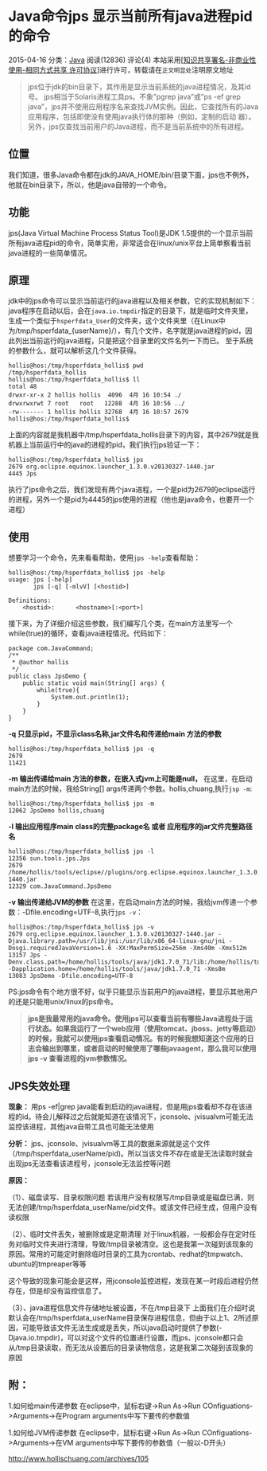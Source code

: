 # Java命令jps 显示当前所有java进程pid的命令

2015-04-16 分类：[Java](http://www.hollischuang.com/archives/category/java) 阅读(12836) 评论(4) 
本站采用[[知识共享署名-非商业性使用-相同方式共享 许可协议](http://creativecommons.org/licenses/by-nc-sa/3.0/deed.zh)]进行许可，转载请在`正文明显处`注明原文地址

> jps位于jdk的bin目录下，其作用是显示当前系统的java进程情况，及其id号。 jps相当于Solaris进程工具ps。不象”pgrep java”或”ps -ef grep java”，jps并不使用应用程序名来查找JVM实例。因此，它查找所有的Java应用程序，包括即使没有使用java执行体的那种（例如，定制的启动 器）。另外，jps仅查找当前用户的Java进程，而不是当前系统中的所有进程。

## 位置

我们知道，很多Java命令都在jdk的JAVA_HOME/bin/目录下面，jps也不例外，他就在bin目录下，所以，他是java自带的一个命令。

## 功能

jps(Java Virtual Machine Process Status Tool)是JDK 1.5提供的一个显示当前所有java进程pid的命令，简单实用，非常适合在linux/unix平台上简单察看当前java进程的一些简单情况。

## 原理

jdk中的jps命令可以显示当前运行的java进程以及相关参数，它的实现机制如下：
java程序在启动以后，会在`java.io.tmpdir`指定的目录下，就是临时文件夹里，生成一个类似于`hsperfdata_User`的文件夹，这个文件夹里（在Linux中为/tmp/hsperfdata_{userName}/），有几个文件，名字就是java进程的pid，因此列出当前运行的java进程，只是把这个目录里的文件名列一下而已。 至于系统的参数什么，就可以解析这几个文件获得。

```
hollis@hos:/tmp/hsperfdata_hollis$ pwd
/tmp/hsperfdata_hollis
hollis@hos:/tmp/hsperfdata_hollis$ ll
total 48
drwxr-xr-x 2 hollis hollis  4096  4月 16 10:54 ./
drwxrwxrwt 7 root   root   12288  4月 16 10:56 ../
-rw------- 1 hollis hollis 32768  4月 16 10:57 2679
hollis@hos:/tmp/hsperfdata_hollis$ 
```

上面的内容就是我机器中/tmp/hsperfdata_hollis目录下的内容，其中2679就是我机器上当前运行中的java的进程的pid，我们执行jps验证一下：

```
hollis@hos:/tmp/hsperfdata_hollis$ jps
2679 org.eclipse.equinox.launcher_1.3.0.v20130327-1440.jar
4445 Jps
```

执行了jps命令之后，我们发现有两个java进程，一个是pid为2679的eclipse运行的进程，另外一个是pid为4445的jps使用的进程（他也是java命令，也要开一个进程）

## 使用

想要学习一个命令，先来看看帮助，使用`jps -help`查看帮助：

```
hollis@hos:/tmp/hsperfdata_hollis$ jps -help
usage: jps [-help]
       jps [-q] [-mlvV] [<hostid>]

Definitions:
    <hostid>:      <hostname>[:<port>]
```

接下来，为了详细介绍这些参数，我们编写几个类，在main方法里写一个while(true)的循环，查看java进程情况。代码如下：

```
package com.JavaCommand;
/**
 * @author hollis
 */
public class JpsDemo {
    public static void main(String[] args) {
        while(true){
            System.out.println(1);
        }
    }
}
```

**-q 只显示pid，不显示class名称,jar文件名和传递给main 方法的参数**

```
hollis@hos:/tmp/hsperfdata_hollis$ jps -q
2679
11421
```

**-m 输出传递给main 方法的参数，在嵌入式jvm上可能是null，** 在这里，在启动main方法的时候，我给String[] args传递两个参数。hollis,chuang,执行`jsp -m`:

```
hollis@hos:/tmp/hsperfdata_hollis$ jps -m
12062 JpsDemo hollis,chuang
```

**-l 输出应用程序main class的完整package名 或者 应用程序的jar文件完整路径名**

```
hollis@hos:/tmp/hsperfdata_hollis$ jps -l
12356 sun.tools.jps.Jps
2679 /home/hollis/tools/eclipse//plugins/org.eclipse.equinox.launcher_1.3.0.v20130327-1440.jar
12329 com.JavaCommand.JpsDemo
```

**-v 输出传递给JVM的参数** 在这里，在启动main方法的时候，我给jvm传递一个参数：-Dfile.encoding=UTF-8,执行`jps -v`：

```
hollis@hos:/tmp/hsperfdata_hollis$ jps -v
2679 org.eclipse.equinox.launcher_1.3.0.v20130327-1440.jar -Djava.library.path=/usr/lib/jni:/usr/lib/x86_64-linux-gnu/jni -Dosgi.requiredJavaVersion=1.6 -XX:MaxPermSize=256m -Xms40m -Xmx512m
13157 Jps -Denv.class.path=/home/hollis/tools/java/jdk1.7.0_71/lib:/home/hollis/tools/java/jdk1.7.0_71/jre/lib: -Dapplication.home=/home/hollis/tools/java/jdk1.7.0_71 -Xms8m
13083 JpsDemo -Dfile.encoding=UTF-8
```

PS:jps命令有个地方很不好，似乎只能显示当前用户的java进程，要显示其他用户的还是只能用unix/linux的ps命令。

> **jps是我最常用的java命令。使用jps可以查看当前有哪些Java进程处于运行状态。如果我运行了一个web应用（使用tomcat、jboss、jetty等启动）的时候，我就可以使用jps查看启动情况。有的时候我想知道这个应用的日志会输出到哪里，或者启动的时候使用了哪些javaagent，那么我可以使用jps -v 查看进程的jvm参数情况。**

## JPS失效处理

**现象：** 用ps -ef|grep java能看到启动的java进程，但是用jps查看却不存在该进程的id。待会儿解释过之后就能知道在该情况下，jconsole、jvisualvm可能无法监控该进程，其他java自带工具也可能无法使用

**分析：** jps、jconsole、jvisualvm等工具的数据来源就是这个文件（/tmp/hsperfdata_userName/pid)。所以当该文件不存在或是无法读取时就会出现jps无法查看该进程号，jconsole无法监控等问题

**原因：**

（1）、磁盘读写、目录权限问题 若该用户没有权限写/tmp目录或是磁盘已满，则无法创建/tmp/hsperfdata_userName/pid文件。或该文件已经生成，但用户没有读权限

（2）、临时文件丢失，被删除或是定期清理 对于linux机器，一般都会存在定时任务对临时文件夹进行清理，导致/tmp目录被清空。这也是我第一次碰到该现象的原因。常用的可能定时删除临时目录的工具为crontab、redhat的tmpwatch、ubuntu的tmpreaper等等

这个导致的现象可能会是这样，用jconsole监控进程，发现在某一时段后进程仍然存在，但是却没有监控信息了。

（3）、java进程信息文件存储地址被设置，不在/tmp目录下 上面我们在介绍时说默认会在/tmp/hsperfdata_userName目录保存进程信息，但由于以上1、2所述原因，可能导致该文件无法生成或是丢失，所以java启动时提供了参数(-Djava.io.tmpdir)，可以对这个文件的位置进行设置，而jps、jconsole都只会从/tmp目录读取，而无法从设置后的目录读物信息，这是我第二次碰到该现象的原因

## 附：

1.如何给main传递参数 在eclipse中，鼠标右键->Run As->Run COnfiguations->Arguments->在Program arguments中写下要传的参数值

1.如何给JVM传递参数 在eclipse中，鼠标右键->Run As->Run COnfiguations->Arguments->在VM arguments中写下要传的参数值（一般以-D开头）





http://www.hollischuang.com/archives/105